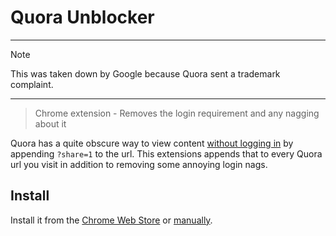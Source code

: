 # Quora Unblocker

---

> [!NOTE]
> This was taken down by Google because Quora sent a trademark complaint.

---

> Chrome extension - Removes the login requirement and any nagging about it

Quora has a quite obscure way to view content [without logging in](http://blog.quora.com/Making-Sharing-Better) by appending `?share=1` to the url. This extensions appends that to every Quora url you visit in addition to removing some annoying login nags.

## Install

Install it from the [Chrome Web Store](https://chrome.google.com/webstore/detail/quora-unblocker/pcjnlebeogfamlbeloiccdidgmaeojhe) or [manually](http://superuser.com/a/247654/6877).
